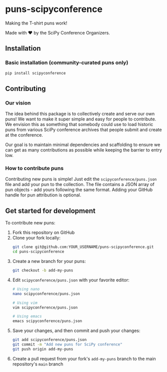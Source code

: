 # puns-scipyconference

Making the T-shirt puns work!

Made with ❤️ by the SciPy Conference Organizers.

## Installation

### Basic installation (community-curated puns only)
```bash
pip install scipyconference
```


## Contributing

### Our vision

The idea behind this package is to collectively create and serve our own puns! We want to make it super simple and easy for people to contribute. We envision this as something that somebody could use to load historic puns from various SciPy conference archives that people submit and create at the conference.

Our goal is to maintain minimal dependencies and scaffolding to ensure we can get as many contributions as possible while keeping the barrier to entry low.

### How to contribute puns

Contributing new puns is simple! Just edit the `scipyconference/puns.json` file and add your pun to the collection. The file contains a JSON array of pun objects - add yours following the same format.
Adding your GitHub handle for pun attribution is optional.

## Get started for development

To contribute new puns:

1. Fork this repository on GitHub
2. Clone your fork locally:
   ```bash
   git clone git@github.com:YOUR_USERNAME/puns-scipyconference.git
   cd puns-scipyconference
   ```
3. Create a new branch for your puns:
   ```bash
   git checkout -b add-my-puns
   ```
4. Edit `scipyconference/puns.json` with your favorite editor:
   ```bash
   # Using nano
   nano scipyconference/puns.json

   # Using vim
   vim scipyconference/puns.json

   # Using emacs
   emacs scipyconference/puns.json
   ```
5. Save your changes, and then commit and push your changes:
   ```bash
   git add scipyconference/puns.json
   git commit -m "Add new puns for SciPy conference"
   git push origin add-my-puns
   ```
6. Create a pull request from your fork's `add-my-puns` branch to the main repository's `main` branch
